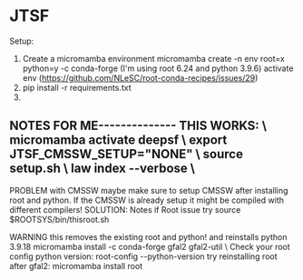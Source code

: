 # JTSF

Setup:
1) Create a micromamba environment 
micromamba create -n env root=x python=y -c conda-forge (I'm using root 6.24 and python 3.9.6)
activate env (https://github.com/NLeSC/root-conda-recipes/issues/29)
3) pip install -r requirements.txt
4)



NOTES FOR ME--------------
THIS WORKS: \\
micromamba activate deepsf \\
export JTSF_CMSSW_SETUP="NONE" \\
source setup.sh \\
law index --verbose \\ 
-----------------------------
PROBLEM with CMSSW maybe make sure to setup CMSSW after installing root and python. If the CMSSW is already setup it might be compiled with different compilers!
SOLUTION:
Notes
if Root issue
try source $ROOTSYS/bin/thisroot.sh

WARNING this removes the existing root and python! and reinstalls python 3.9.18
micromamba install -c conda-forge gfal2 gfal2-util \\
Check your root config python version:
root-config --python-version
try reinstalling root after gfal2:
micromamba install root
